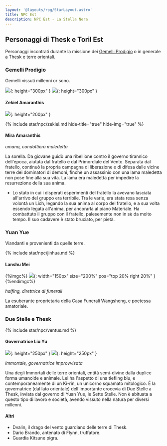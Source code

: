 ```yaml
---
layout: '@layouts/rpg/StarLayout.astro'
title: NPC Est
description: NPC Est - La Stella Nera
---
```


## Personaggi di Thesk e Toril Est

Personaggi incontrati durante la missione dei [Gemelli Prodigio](/star/mainquest) o in generale a Thesk e terre orientali.

### Gemelli Prodigio

Gemelli vissuti millenni or sono.

![](https://i.imgur.com/WkylzwX.jpg){: height="300px" } <span></span> ![](https://i.imgur.com/1IDRD4i.png){: height="300px" }

#### Zekiel Amaranthis

![](https://cdna.artstation.com/p/assets/images/images/059/119/168/large/krystyna-nowek-lich2.jpg?1675694355){: height="200px" }

{% include star/npc/zekiel.md hide-title="true" hide-img="true" %}

#### Mira Amaranthis

*umana, condottiera maledetta*

La sorella. Da giovane guidò una ribellione contro il governo tirannico dell'epoca, aiutata dal fratello e dal Primordiale del Vento. Separata dal fratello, continuò la propria campagna di liberazione e di difesa dalle vicine terre dei dominatori di demoni, finchè un assassinio con una lama maledetta non pose fine alla sua vita. La lama era maledetta per impedire la resurrezione della sua anima.

- Lo stato in cui i disperati esperimenti del fratello la avevano lasciata all'arrivo del gruppo era terribile. Tra le varie, era stata resa senza volontà un Lich, legando la sua anima al corpo del fratello, e a sua volta essendo legata all'anima, per ancorarla al piano Materiale. Ha combattuto il gruppo con il fratello, palesemente non in sè da molto tempo. Il suo cadavere è stato bruciato, per pietà.

### Yuan Yue

Viandanti e provenienti da quelle terre.

{% include star/npc/jinhua.md %}

#### Lanshu Mei

{%imgc%}
![](https://64.media.tumblr.com/6dcdc769131804e03f4743435db0c398/7211574e76cdc234-76/s2048x3072/3f96e9cd76b3143af632ea8b322410f8aeec3024.jpg){: width="150px" size="200%" pos="top 20% right 20%" }
{%endimgc%}

*halfing, direttrice di funerali*

La esuberante proprietaria della Casa Funerali Wangsheng, e poetessa amatoriale.

### Due Stelle e Thesk

{% include star/npc/ventus.md %}

#### Governatrice Liu Yu

![](https://mir-s3-cdn-cf.behance.net/project_modules/max_3840/f7390d164940385.63ff2a7a0aff3.png){: height="250px" } ![](/assets/rpg/star/kirin-blue.webp){: height="250px" }

*immortale, governatrice improvvisata*

Una degli Immortali delle terre orientali, entità semi-divine dalla duplice forma umanoide e animale. Lei ha l'aspetto di una tiefling blu, e contemporaneamente di un Ki-rin, un unicorno squamato mitologico. È la governatrice (dal lato orientale) dell'importante crocevia di Due Stelle a Thesk, inviata dal governo di Yuan Yue, le Sette Stelle. Non è abituata a questo tipo di lavoro e società, avendo vissuto nella natura per diversi millenni.

#### Altri

- Dvalin, il drago del vento guardiano delle terre di Thesk.
- Dario Brando, antenato di Flynn, truffatore.
- Guardia Kitsune pigra.